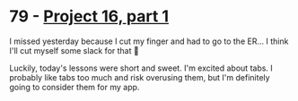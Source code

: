 # 79 - [Project 16, part 1](https://www.hackingwithswift.com/100/swiftui/79)

I missed yesterday because I cut my finger and had to go to the ER... I think I'll cut myself some slack for that :hocho:

Luckily, today's lessons were short and sweet. I'm excited about tabs. I probably like tabs too much and risk overusing them, but I'm definitely going to consider them for my app.
